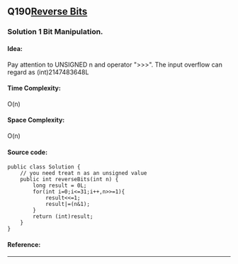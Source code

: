 ## Q190[Reverse Bits](https://leetcode.com/problems/reverse-bits/) 

### Solution 1 Bit Manipulation.
#### Idea:
Pay attention to UNSIGNED n and operator ">>>". The input overflow can regard as (int)2147483648L
#### Time Complexity: 
O(n)
#### Space Complexity:
O(n)
#### Source code:
```
public class Solution {
    // you need treat n as an unsigned value
    public int reverseBits(int n) {
        long result = 0L;
        for(int i=0;i<=31;i++,n>>=1){
            result<<=1;
            result|=(n&1);
        }
        return (int)result;
    }
}
```
#### Reference:
---

